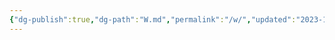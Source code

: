 ```yaml
---
{"dg-publish":true,"dg-path":"W.md","permalink":"/w/","updated":"2023-11-26T21:37:21.882-05:00"}
---
```


# 
